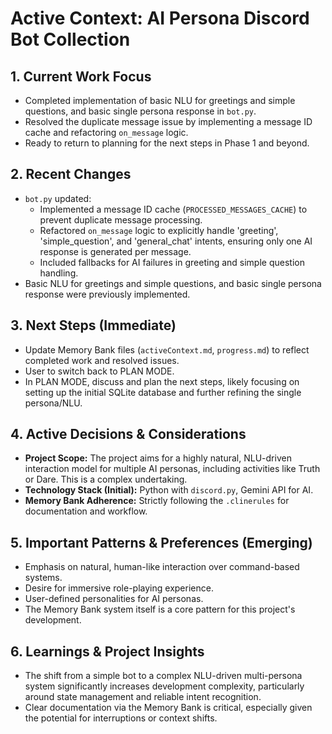 # Active Context: AI Persona Discord Bot Collection

## 1. Current Work Focus
- Completed implementation of basic NLU for greetings and simple questions, and basic single persona response in `bot.py`.
- Resolved the duplicate message issue by implementing a message ID cache and refactoring `on_message` logic.
- Ready to return to planning for the next steps in Phase 1 and beyond.

## 2. Recent Changes
- `bot.py` updated:
    - Implemented a message ID cache (`PROCESSED_MESSAGES_CACHE`) to prevent duplicate message processing.
    - Refactored `on_message` logic to explicitly handle 'greeting', 'simple_question', and 'general_chat' intents, ensuring only one AI response is generated per message.
    - Included fallbacks for AI failures in greeting and simple question handling.
- Basic NLU for greetings and simple questions, and basic single persona response were previously implemented.

## 3. Next Steps (Immediate)
- Update Memory Bank files (`activeContext.md`, `progress.md`) to reflect completed work and resolved issues.
- User to switch back to PLAN MODE.
- In PLAN MODE, discuss and plan the next steps, likely focusing on setting up the initial SQLite database and further refining the single persona/NLU.

## 4. Active Decisions & Considerations
- **Project Scope:** The project aims for a highly natural, NLU-driven interaction model for multiple AI personas, including activities like Truth or Dare. This is a complex undertaking.
- **Technology Stack (Initial):** Python with `discord.py`, Gemini API for AI.
- **Memory Bank Adherence:** Strictly following the `.clinerules` for documentation and workflow.

## 5. Important Patterns & Preferences (Emerging)
- Emphasis on natural, human-like interaction over command-based systems.
- Desire for immersive role-playing experience.
- User-defined personalities for AI personas.
- The Memory Bank system itself is a core pattern for this project's development.

## 6. Learnings & Project Insights
- The shift from a simple bot to a complex NLU-driven multi-persona system significantly increases development complexity, particularly around state management and reliable intent recognition.
- Clear documentation via the Memory Bank is critical, especially given the potential for interruptions or context shifts.
